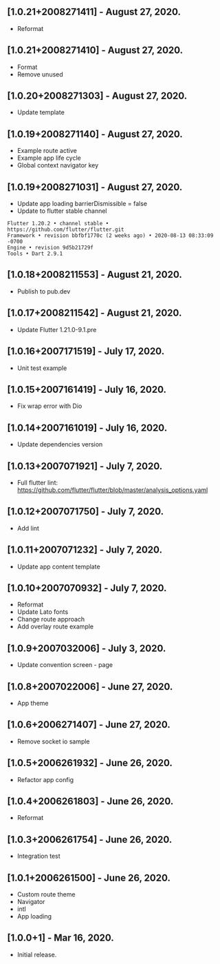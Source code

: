 ## [1.0.21+2008271411] - August 27, 2020.

* Reformat

## [1.0.21+2008271410] - August 27, 2020.

* Format
* Remove unused 

## [1.0.20+2008271303] - August 27, 2020.

* Update template 

## [1.0.19+2008271140] - August 27, 2020.

* Example route active
* Example app life cycle
* Global context navigator key

## [1.0.19+2008271031] - August 27, 2020.

* Update app loading barrierDismissible = false
* Update to flutter stable channel
```
Flutter 1.20.2 • channel stable • https://github.com/flutter/flutter.git
Framework • revision bbfbf1770c (2 weeks ago) • 2020-08-13 08:33:09 -0700
Engine • revision 9d5b21729f
Tools • Dart 2.9.1
``` 

## [1.0.18+2008211553] - August 21, 2020.

* Publish to pub.dev

## [1.0.17+2008211542] - August 21, 2020.

* Update Flutter 1.21.0-9.1.pre

## [1.0.16+2007171519] - July 17, 2020.

* Unit test example

## [1.0.15+2007161419] - July 16, 2020.

* Fix wrap error with Dio

## [1.0.14+2007161019] - July 16, 2020.

* Update dependencies version

## [1.0.13+2007071921] - July 7, 2020.

* Full flutter lint: https://github.com/flutter/flutter/blob/master/analysis_options.yaml

## [1.0.12+2007071750] - July 7, 2020.

* Add lint

## [1.0.11+2007071232] - July 7, 2020.

* Update app content template

## [1.0.10+2007070932] - July 7, 2020.

* Reformat
* Update Lato fonts
* Change route approach
* Add overlay route example

## [1.0.9+2007032006] - July 3, 2020.

* Update convention screen - page

## [1.0.8+2007022006] - June 27, 2020.

* App theme

## [1.0.6+2006271407] - June 27, 2020.

* Remove socket io sample

## [1.0.5+2006261932] - June 26, 2020.

* Refactor app config

## [1.0.4+2006261803] - June 26, 2020.

* Reformat

## [1.0.3+2006261754] - June 26, 2020.

* Integration test

## [1.0.1+2006261500] - June 26, 2020.

* Custom route theme
* Navigator
* intl
* App loading

## [1.0.0+1] - Mar 16, 2020.

* Initial release.

